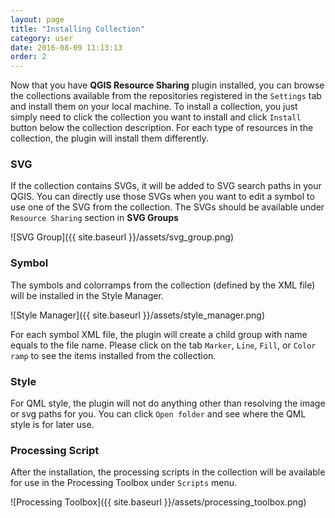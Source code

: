 ```yaml
---
layout: page
title: "Installing Collection"
category: user
date: 2016-08-09 11:13:13
order: 2
---
```

Now that you have **QGIS Resource Sharing** plugin installed, you can browse 
the collections available from the repositories registered in the 
```Settings``` tab and install them on your local machine. To install a 
collection, you just simply need to click the collection you want to install 
and click ```Install``` button below the collection description. For each 
type of resources in the collection, the plugin will install them differently.

### SVG
If the collection contains SVGs, it will be added to SVG search paths in your
 QGIS. You can directly use those SVGs when you want to edit a symbol to
  use one of the SVG from the collection. The SVGs should be available under 
  ```Resource Sharing``` section in **SVG Groups**

![SVG Group]({{ site.baseurl }}/assets/svg_group.png)
  
### Symbol
The symbols and colorramps from the collection (defined by the XML 
file) will be installed in the Style Manager. 

![Style Manager]({{ site.baseurl }}/assets/style_manager.png)

For each symbol XML file, the plugin will create a child group with name equals
to the file name. Please click on the tab ```Marker```, ```Line```, 
```Fill```, or ```Color ramp``` to see the items installed from the collection.
 
### Style
For QML style, the plugin will not do anything other than resolving the image
 or svg paths for you. You can click ```Open folder``` and see where the QML 
 style is for later use.
 

### Processing Script
After the installation, the processing scripts in the collection will be 
available for use in the Processing Toolbox under ```Scripts``` menu.

![Processing Toolbox]({{ site.baseurl }}/assets/processing_toolbox.png)

